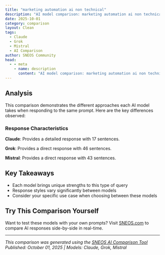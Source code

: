 ```yaml
---
title: "marketing automation ai non technical"
description: "AI model comparison: marketing automation ai non technical..."
date: 2025-10-01
category: comparison
layout: Clean
tags:
  - Claude
  - Grok
  - Mistral
  - AI Comparison
author: SNEOS Community
head:
  - - meta
    - name: description
      content: "AI model comparison: marketing automation ai non technical..."
---
```


<ChatComparison
  title="marketing automation ai non technical"
  prompt="marketing automation ai non technical"
  :responses='{
    "Claude": "# Marketing Automation AI: A Non-Technical Guide\n\n## What is Marketing Automation AI?\n\nThink of marketing automation AI as your **smart marketing assistant** that works 24/7. It\u0027s technology that:\n- Learns from customer behavior\n- Automatically sends personalized messages\n- Makes data-driven decisions\n- Handles repetitive tasks so you can focus on strategy\n\n## Key Benefits\n\n### \uD83C\uDFAF **Personalization at Scale**\n- Send customized emails to thousands of customers\n- Show different website content based on visitor interests\n- Recommend products like Amazon does\n\n### \u23F0 **Perfect Timing**\n- Send messages when customers are most likely to engage\n- Follow up automatically after purchases\n- Trigger campaigns based on customer actions\n\n### \uD83D\uDCCA **Smarter Decision Making**\n- Predict which leads are most likely to buy\n- Identify customers at risk of leaving\n- Optimize ad spending automatically\n\n## Common Use Cases\n\n### **Email Marketing**\n- Welcome series for new subscribers\n- Abandoned cart reminders\n- Birthday and anniversary messages\n- Re-engagement campaigns for inactive customers\n\n### **Social Media**\n- Schedule posts at optimal times\n- Respond to common questions automatically\n- Identify trending topics in your industry\n\n### **Customer Service**\n- Chatbots for instant support\n- Route inquiries to the right team member\n- Predict and prevent customer issues\n\n### **Sales Support**\n- Score leads based on likelihood to buy\n- Automatically assign leads to sales reps\n- Send follow-up reminders\n\n## Popular Tools (Beginner-Friendly)\n\n### **All-in-One Platforms**\n- **HubSpot**: Great free tier, user-friendly\n- **Mailchimp**: Easy email automation\n- **ActiveCampaign**: Powerful yet intuitive\n\n### **Specialized Tools**\n- **Chatfuel**: For Facebook Messenger bots\n- **Buffer**: Social media automation\n- **Intercom**: Customer messaging\n\n## Getting Started: 3 Simple Steps\n\n### 1. **Start Small**\nChoose one area like email welcome sequences or social media posting\n\n### 2. **Define Your Goals**\n- Increase email open rates?\n- Generate more leads?\n- Improve customer retention?\n\n### 3. **Test and Learn**\n- Start with simple campaigns\n- Monitor what works\n- Gradually add complexity\n\n## Common Concerns (And Why They\u0027re Not Issues)\n\n### **\u0022It\u0027s Too Complicated\u0022**\n- Modern tools are designed for non-technical users\n- Drag-and-drop interfaces are common\n- Most platforms offer free training\n\n### **\u0022It\u0027s Too Expensive\u0022**\n- Many tools have free tiers\n- ROI often pays for itself quickly\n- Start small and scale up\n\n### **\u0022It\u0027s Not Personal\u0022**\n- AI makes marketing MORE personal, not less\n- Customers receive relevant content\n- You can still add human touches\n\n## Quick Wins to Try Today\n\n1. **Automate Welcome Emails**: Set up a 3-email series for new subscribers\n2. **Social Media Scheduling**: Plan a week\u0027s worth of posts in advance\n3. **Lead Scoring**: Rank your leads by engagement level\n4. **Review Responses**: Auto-respond to positive reviews with thanks\n\n## Key Metrics to Track\n\n- **Email open rates** (aim for 20%\u002B)\n- **Click-through rates** (2-5% is typical)\n- **Conversion rates** (varies by industry)\n- **Customer lifetime value**\n- **Time saved** on manual tasks\n\n## The Bottom Line\n\nMarketing automation AI isn\u0027t about replacing human creativity\u2014it\u0027s about **amplifying it**. It handles the repetitive tasks so you can focus on:\n- Building relationships\n- Creating compelling content\n- Developing strategy\n- Understanding your customers better\n\nStart with one simple automation, measure the results, and gradually expand. You don\u0027t need to be technical to succeed\u2014you just need to understand your customers and let the AI help you serve them better.\n\n---\n\n*Remember: The best marketing automation feels invisible to your customers. They just experience better, more relevant interactions with your brand.*",
    "Grok": "Marketing automation AI refers to the use of artificial intelligence tools to streamline and enhance marketing tasks without requiring deep technical knowledge. Think of it as a smart assistant that helps you manage marketing efforts more efficiently, saving time and improving results. Here\u2019s a simple, non-technical breakdown:\n\n### What is Marketing Automation AI?\nMarketing automation AI combines software and AI technology to handle repetitive marketing tasks automatically. It can analyze data, predict trends, and personalize content to engage your audience better. You don\u2019t need to be a tech expert to use it\u2014most tools are designed to be user-friendly.\n\n### How Does It Help in Marketing?\n1. **Saves Time**: Tasks like sending emails, posting on social media, or segmenting customers are done automatically.\n2. **Personalizes Communication**: AI can tailor messages to individual customers based on their preferences or behavior. For example, suggesting products they might like.\n3. **Improves Targeting**: It analyzes data to identify who is most likely to buy, so you focus on the right audience.\n4. **Tracks Results**: AI provides easy-to-read insights about what\u2019s working (e.g., which emails get opened) and what isn\u2019t.\n5. **Scales Efforts**: Manage large campaigns or handle thousands of customers without extra effort.\n\n### Examples of Marketing Automation AI (Simple Tools You Can Use)\n- **Email Marketing**: Tools like Mailchimp or HubSpot use AI to suggest the best times to send emails or create personalized subject lines.\n- **Social Media**: Platforms like Buffer or Hootsuite use AI to schedule posts when your audience is most active.\n- **Customer Insights**: Tools like Zoho CRM or Salesforce use AI to help you understand customer behavior and predict future sales.\n- **Chatbots**: AI-powered chatbots (like those on websites) can answer customer questions 24/7, freeing up your time.\n- **Ad Optimization**: Google Ads uses AI to tweak your ads for better performance without you needing to adjust settings manually.\n\n### Benefits for Non-Technical Users\n- **Easy to Use**: Most tools have drag-and-drop interfaces or templates, so you don\u2019t need coding skills.\n- **Affordable Options**: Many platforms offer free or low-cost plans for small businesses.\n- **Training Available**: Companies often provide tutorials, videos, or customer support to help you get started.\n- **Focus on Creativity**: With automation handling the boring stuff, you can focus on brainstorming ideas and building relationships.\n\n### How to Get Started\n1. **Identify Your Needs**: Do you want to automate emails, social media, or customer follow-ups? Start with one area.\n2. **Choose a Tool**: Look for user-friendly platforms like Mailchimp (for emails) or Canva Pro (for AI-assisted design).\n3. **Start Small**: Test the tool on a small campaign to see how it works for you.\n4. **Use Support Resources**: Watch tutorials or ask customer support if you\u2019re unsure about something.\n5. **Analyze and Adjust**: Look at the reports the tool provides to see what\u2019s effective and tweak your approach.\n\n### Things to Keep in Mind\n- **Data Privacy**: Make sure the tool complies with laws like GDPR (if you\u2019re in Europe) or CCPA (in California) to protect customer information.\n- **Not Fully Hands-Off**: AI helps a lot, but you still need to guide it with your goals and check its suggestions.\n- **Cost**: Some tools can get expensive as you scale, so pick one that fits your budget.\n\nMarketing automation AI is like having a super-smart helper that makes marketing easier and more effective, even if you\u2019re not tech-savvy. By starting small and using the right tools, you can grow your business without getting overwhelmed. If you have a specific area of marketing in mind (like emails or ads), let me know, and I can suggest tools or tips!",
    "Mistral": "Marketing automation powered by AI can be a game-changer for businesses, even for those who are not technically inclined. Here are some ways you can leverage AI in marketing automation without needing deep technical expertise:\n\n### 1. **Email Marketing**\n- **Personalization**: Use AI-driven tools to personalize email content based on user behavior and preferences.\n- **Segmentation**: Automatically segment your audience based on demographics, behavior, and engagement levels.\n- **Timing**: Send emails at the optimal time for each recipient, increasing open rates and engagement.\n\n### 2. **Social Media Management**\n- **Scheduling**: Use AI to schedule posts at the best times for maximum engagement.\n- **Content Creation**: AI can help generate content ideas and even draft posts based on trending topics and past performance.\n- **Engagement**: Automate responses to common queries and engage with followers using chatbots.\n\n### 3. **Customer Relationship Management (CRM)**\n- **Lead Scoring**: AI can score leads based on their likelihood to convert, helping you prioritize follow-ups.\n- **Customer Insights**: Gain deeper insights into customer behavior and preferences to tailor your marketing efforts.\n- **Automated Follow-Ups**: Set up automated follow-up emails and messages to nurture leads and maintain customer relationships.\n\n### 4. **Content Marketing**\n- **Content Recommendations**: Use AI to recommend content to users based on their browsing history and interests.\n- **SEO Optimization**: AI tools can help optimize your content for search engines, improving your visibility.\n- **Content Generation**: Some AI tools can even help generate blog posts, articles, and other content.\n\n### 5. **Advertising**\n- **Targeted Ads**: AI can help you target ads more effectively by analyzing user data and behavior.\n- **Bid Management**: Automate the bidding process for pay-per-click (PPC) ads to maximize your ad spend.\n- **Performance Analysis**: Get real-time insights into ad performance and make data-driven adjustments.\n\n### 6. **Chatbots and Virtual Assistants**\n- **Customer Support**: Use AI-powered chatbots to handle common customer queries, providing 24/7 support.\n- **Lead Generation**: Chatbots can engage visitors on your website and capture leads.\n- **Personalized Recommendations**: Offer personalized product recommendations based on user interactions.\n\n### 7. **Analytics and Reporting**\n- **Performance Tracking**: Use AI to track key performance indicators (KPIs) and generate reports automatically.\n- **Predictive Analytics**: Get insights into future trends and customer behavior to plan your marketing strategies better.\n- **Real-Time Monitoring**: Monitor your marketing campaigns in real-time and make adjustments as needed.\n\n### Tools and Platforms\nThere are several user-friendly tools and platforms that incorporate AI for marketing automation:\n- **HubSpot**: Offers a suite of tools for email marketing, CRM, and content management.\n- **Marketo**: Provides robust marketing automation solutions with AI capabilities.\n- **Mailchimp**: Easy-to-use email marketing platform with AI-driven features.\n- **Hootsuite**: Social media management tool with AI-powered insights and scheduling.\n- **Drift**: AI-powered chatbot for customer engagement and lead generation.\n\n### Getting Started\n1. **Identify Your Needs**: Determine what aspects of your marketing you want to automate.\n2. **Choose the Right Tools**: Select tools that align with your needs and budget.\n3. **Set Up and Integrate**: Follow the setup guides provided by the tools to integrate them into your workflow.\n4. **Monitor and Optimize**: Regularly review the performance of your automated campaigns and make adjustments as needed.\n\nBy leveraging these AI-driven marketing automation tools, you can streamline your marketing efforts, improve efficiency, and achieve better results without needing deep technical knowledge."
  }'
  published-date="16:43"
/>

## Analysis

This comparison demonstrates the different approaches each AI model takes when responding to the same prompt. Here are the key differences observed:

### Response Characteristics

**Claude**: Provides a detailed response with 17 sentences. 

**Grok**: Provides a direct response with 46 sentences. 

**Mistral**: Provides a direct response with 43 sentences. 

## Key Takeaways

- Each model brings unique strengths to this type of query
- Response styles vary significantly between models
- Consider your specific use case when choosing between these models

## Try This Comparison Yourself

Want to test these models with your own prompts? Visit [SNEOS.com](https://sneos.com) to compare AI responses side-by-side in real-time.

---

*This comparison was generated using the [SNEOS AI Comparison Tool](https://sneos.com)*
*Published: October 01, 2025 | Models: Claude, Grok, Mistral*
